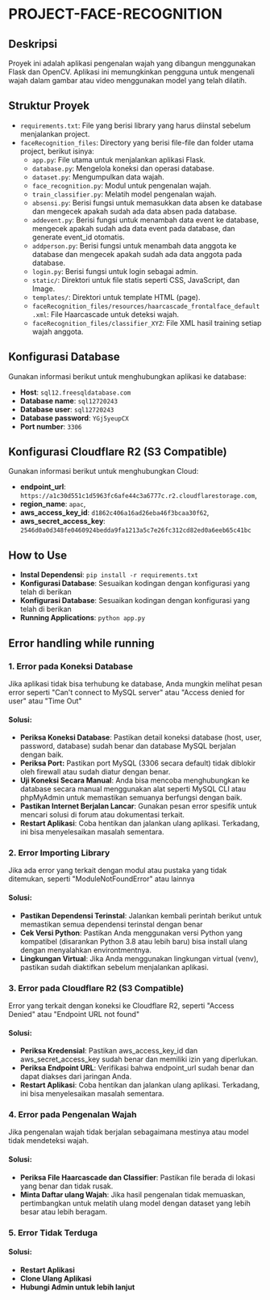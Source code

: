 # PROJECT-FACE-RECOGNITION

## Deskripsi
Proyek ini adalah aplikasi pengenalan wajah yang dibangun menggunakan Flask dan OpenCV. Aplikasi ini memungkinkan pengguna untuk mengenali wajah dalam gambar atau video menggunakan model yang telah dilatih.

## Struktur Proyek
- `requirements.txt`: File yang berisi library yang harus diinstal sebelum menjalankan project.
- `faceRecognition_files`: Directory yang berisi file-file dan folder utama project, berikut isinya:
  - `app.py`: File utama untuk menjalankan aplikasi Flask.
  - `database.py`: Mengelola koneksi dan operasi database.
  - `dataset.py`: Mengumpulkan data wajah.
  - `face_recognition.py`: Modul untuk pengenalan wajah.
  - `train_classifier.py`: Melatih model pengenalan wajah.
  - `absensi.py`: Berisi fungsi untuk memasukkan data absen ke database dan mengecek apakah sudah ada data absen pada database.
  - `addevent.py`: Berisi fungsi untuk menambah data event ke database, mengecek apakah sudah ada data event pada database, dan generate event_id otomatis.
  - `addperson.py`: Berisi fungsi untuk menambah data anggota ke database dan mengecek apakah sudah ada data anggota pada database.
  - `login.py`: Berisi fungsi untuk login sebagai admin.
  - `static/`: Direktori untuk file statis seperti CSS, JavaScript, dan Image.
  - `templates/`: Direktori untuk template HTML (page).
  - `faceRecognition_files/resources/haarcascade_frontalface_default.xml`: File Haarcascade untuk deteksi wajah.
  - `faceRecognition_files/classifier_XYZ`: File XML hasil training setiap wajah anggota.

## Konfigurasi Database
Gunakan informasi berikut untuk menghubungkan aplikasi ke database:
- **Host**: `sql12.freesqldatabase.com`
- **Database name**: `sql12720243`
- **Database user**: `sql12720243`
- **Database password**: `YGj5yeupCX`
- **Port number**: `3306`

## Konfigurasi Cloudflare R2 (S3 Compatible)
Gunakan informasi berikut untuk menghubungkan Cloud:
- **endpoint_url**: `https://a1c30d551c1d5963fc6afe44c3a6777c.r2.cloudflarestorage.com`,
- **region_name**: `apac`,
- **aws_access_key_id**: `d1862c406a16ad26eba46f3bcaa30f62`,
- **aws_secret_access_key**: `2546d0a0d348fe0460924bedda9fa1213a5c7e26fc312cd82ed0a6eeb65c41bc`

## How to Use
- **Instal Dependensi**: `pip install -r requirements.txt`
- **Konfigurasi Database**: Sesuaikan kodingan dengan konfigurasi yang telah di berikan
- **Konfigurasi Database**: Sesuaikan kodingan dengan konfigurasi yang telah di berikan
- **Running Applications**: `python app.py`

## Error handling while running
### 1. **Error pada Koneksi Database**
Jika aplikasi tidak bisa terhubung ke database, Anda mungkin melihat pesan error seperti "Can't connect to MySQL server" atau "Access denied for user" atau "Time Out" 
#### Solusi:
- **Periksa Koneksi Database**: Pastikan detail koneksi database (host, user, password, database) sudah benar dan database MySQL berjalan dengan baik.
- **Periksa Port:** Pastikan port MySQL (3306 secara default) tidak diblokir oleh firewall atau sudah diatur dengan benar.
- **Uji Koneksi Secara Manual**: Anda bisa mencoba menghubungkan ke database secara manual menggunakan alat seperti MySQL CLI atau phpMyAdmin untuk memastikan semuanya berfungsi dengan baik.
- **Pastikan Internet Berjalan Lancar**: Gunakan pesan error spesifik untuk mencari solusi di forum atau dokumentasi terkait.
- **Restart Aplikasi**: Coba hentikan dan jalankan ulang aplikasi. Terkadang, ini bisa menyelesaikan masalah sementara.

### 2. **Error Importing Library**
Jika ada error yang terkait dengan modul atau pustaka yang tidak ditemukan, seperti "ModuleNotFoundError" atau lainnya
#### Solusi:
- **Pastikan Dependensi Terinstal**: Jalankan kembali perintah berikut untuk memastikan semua dependensi terinstal dengan benar
- **Cek Versi Python**: Pastikan Anda menggunakan versi Python yang kompatibel (disarankan Python 3.8 atau lebih baru) bisa install ulang dengan menyalahkan environtmentnya.
- **Lingkungan Virtual**: Jika Anda menggunakan lingkungan virtual (venv), pastikan sudah diaktifkan sebelum menjalankan aplikasi.

### 3. **Error pada Cloudflare R2 (S3 Compatible)**
Error yang terkait dengan koneksi ke Cloudflare R2, seperti "Access Denied" atau "Endpoint URL not found"
#### Solusi:
- **Periksa Kredensial**: Pastikan aws_access_key_id dan aws_secret_access_key sudah benar dan memiliki izin yang diperlukan.
- **Periksa Endpoint URL**: Verifikasi bahwa endpoint_url sudah benar dan dapat diakses dari jaringan Anda.
- **Restart Aplikasi**: Coba hentikan dan jalankan ulang aplikasi. Terkadang, ini bisa menyelesaikan masalah sementara.

### 4. **Error pada Pengenalan Wajah**
Jika pengenalan wajah tidak berjalan sebagaimana mestinya atau model tidak mendeteksi wajah.
#### Solusi:
- **Periksa File Haarcascade dan Classifier**: Pastikan file berada di lokasi yang benar dan tidak rusak.
- **Minta Daftar ulang Wajah**: Jika hasil pengenalan tidak memuaskan, pertimbangkan untuk melatih ulang model dengan dataset yang lebih besar atau lebih beragam.

### 5. **Error Tidak Terduga**
#### Solusi:
- **Restart Aplikasi**
- **Clone Ulang Aplikasi**
- **Hubungi Admin untuk lebih lanjut**